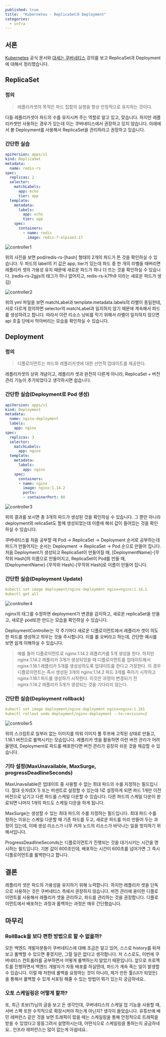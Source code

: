 ```yaml
---
published: true
title:  "Kubernetes - ReplicaSet과 Deployment"
categories:
  - infra
---
```


## 서론

[Kubernetes](https://kubernetes.io/ko/docs/concepts/workloads/controllers/deployment/) 공식 문서와 [대세는 쿠버네티스](https://www.inflearn.com/course/lecture?courseSlug=%EC%BF%A0%EB%B2%84%EB%84%A4%ED%8B%B0%EC%8A%A4-%EA%B8%B0%EC%B4%88&unitId=23473&tab=curriculum) 강의를 보고 ReplicaSet과 Deployment에 대해서 정리했습니다.

## ReplicaSet

### 정의

> 레플리카셋의 목적은 파드 집합의 실행을 항상 안정적으로 유지하는 것이다.

다들 레플리카셋이 파드의 수를 유지시켜 주는 역할로 알고 있고, 맞습니다. 하지만 레플리카셋만 사용하는 경우가 있는데 이는 쿠버네티스에서 권장하고 있지 않습니다. 아래에서 볼 Deployment를 사용해서 ReplicaSet을 관리하라고 권장하고 있습니다.

### 간단한 실습

~~~yml
apiVersion: apps/v1
kind: ReplicaSet
metadata:
  name: redis-rs
spec:
  replicas: 2
  selector:
    matchLabels:
      app: echo
      tier: app
  template:
    metadata:
      labels:
        app: echo
        tier: app
    spec:
      containers:
        - name: redis
          image: redis:7-alpine3.17
~~~

![controller1](https://github.com/02ggang9/02ggang9.github.io/blob/master/_posts/images/infra/controller1/controller1.png?raw=true)

위의 사진을 보면 pod/redis-rs-[hash] 형태의 2개의 파드가 뜬 것을 확인하실 수 있습니다. 두 파드의 label의 키 값은 app, tier가 있는데 파드 중 한 개의 라벨을 때버리면 레플리카 셋의 가용성 유지 때문에 새로운 파드가 하나 더 뜨는 것을 확인하실 수 있습니다. (redis-rs-2gjjs의 태그가 하나 없어지고, redis-rs-k7fh9 이라는 새로운 파드가 생김)

![controller2](https://github.com/02ggang9/02ggang9.github.io/blob/master/_posts/images/infra/controller1/controller2.png?raw=true)

위의 yml 파일을 보면 matchLabel과 template.metadata.labels의 라벨이 동일한데, 서로 다르게 정의하면 selector의 matchLabel과 일치하지 않기 때문에 계속해서 파드를 생성하려고 합니다. 따라서 이런 리소스 낭비를 막기 위해서 라벨이 일치하지 않으면 api 호출 단에서 막아버리는 모습을 확인하실 수 있습니다.

## Deployment

### 정의
> 디플로이먼트는 파드와 레플리카셋에 대한 선언적 업데이트를 제공한다. 

레플리카셋의 상위 개념이고, 레플리카 셋과 완전히 다른게 아니라, ReplicaSet + 버전 관리 기능이 추가되었다고 생각하시면 쉽습니다. 

### 간단한 실습(Deployment로 Pod 생성)

~~~yml
apiVersion: apps/v1
kind: Deployment
metadata:
  name: nginx-deployment
  labels:
    app: nginx
spec:
  replicas: 3
  selector:
    matchLabels:
      app: nginx
  template:
    metadata:
      labels:
        app: nginx
    spec:
      containers:
      - name: nginx
        image: nginx:1.14.2
        ports:
        - containerPort: 80
~~~

![controller3](https://github.com/02ggang9/02ggang9.github.io/blob/master/_posts/images/infra/controller1/controller3.png?raw=true)

위의 결과를 보시면 총 3개의 파드가 생성된 것을 확인하실 수 있습니다. 그 뿐만 아니라 deployment와 relicaSet도 함께 생성되었는데 이름에 해쉬 값이 들어있는 것을 확인하실 수 있습니다.

쿠버네티스를 처음 공부할 때 Pod -> ReplicaSet -> Deployment 순서로 공부하는데 파드가 만들어지는 순서는 Deployment -> ReplicaSet -> Pod 순으로 만들어 집니다. 처음 Deployment가 생성되고 ReplicaSet이 만들어질 때, [DeploymentName]-[무작위 Hash]의 이름으로 만들어지고, ReplicaSet이 Pod를 만들 때, [DeploymentName]-[무작위 Hash]-[무작위 Hash]로 이름이 만들어 집니다.

### 간단한 실습(Deployment Update)

~~~yml
kubectl set image deployment/nginx-deployment nginx=nginx:1.16.1
kubectl get all 
~~~

![controller4](https://github.com/02ggang9/02ggang9.github.io/blob/master/_posts/images/infra/controller1/controller4.png?raw=true)

nginx의 태그를 수정하면 deployment가 변경을 감지하고, 새로운 replicaSet을 만들고, 새로운 pod또한 만드는 모습을 확인하실 수 있습니다.

DeploymentController는 각 주기마다 새로운 디플로이먼트에서 레플리카 셋이 의도한 파드를 생성하고 띄우는 것을 주시합니다. 이를 롤 오버라고 하는데, 간단한 예시를 보면 쉽게 이해하실 수 있습니다.

> 예를 들어 디플로이먼트로 nginx:1.14.2 레플리카를 5개 생성을 한다. 하지만 nginx:1.14.2 레플리카 3개가 생성되었을 때 디플로이먼트를 업데이트해서 nginx:1.16.1 레플리카 5개를 생성성하도록 업데이트를 한다고 가정한다. 이 경우 디플로이먼트는 즉시 생성된 3개의 nginx:1.14.2 파드 3개를 죽이기 시작하고 nginx:1.16.1 파드를 생성하기 시작한다. 이것은 과정이 변경되기 전 nginx:1.14.2 레플리카 5개가 생성되는 것을 기다리지 않는다.

### 간단한 실습(Deployment rollback)

~~~yml
kubectl set image deployment/nginx-deployment nginx=nginx:1.161
kubectl rollout undo deployment/nginx-deployment --to-revision=2
~~~

![controller5](https://github.com/02ggang9/02ggang9.github.io/blob/master/_posts/images/infra/controller1/controller5.png?raw=true)

위의 스크립트로 일부러 없는 이미지를 띄워 이미지 풀 루프에 고착된 상태로 만들고, 1.16.1 버전으로 롤백시키는 모습입니다. 레플리카 셋을 활용하면 이런 버전 관리가 어려울텐데, Deployment로 파드를 배포한다면 버전 관리가 굉장히 쉬운 것을 체감할 수 있습니다.

### 기타 설정(MaxUnavailable, MaxSurge, progressDeadlineSeconds)

MaxUnavailable은 업데이트 중 사용할 수 없는 최대 파드의 수를 지정하는 필드입니다. 절대 숫자(EX 1) 또는 퍼센트로 설정할 수 있는데 1로 설정하게 되면 파드 1개만 이전 버전으로 남기고 다른 파드를 스케일 다운할 수 있습니다. 다른 파드의 스케일 다운이 완료되면 나머지 1개의 파드도 스케일 다운을 하게 됩니다.

MaxSurge는 생성할 수 있는 최대 파드의 수를 지정하는 필드입니다. 최대 파드 수를 정하는 이유는 스케일 다운할 때 기존 파드를 두고, 새로운 파드를 미리 만들어 두는 과정이 있는데, 이때 생성 리소스가 너무 커져 노드의 리소스가 바닥나는 일을 방지하기 위해서입니다.

ProgressDeadlineSeconds는 디플로이먼트가 진행되는 것을 대기시키는 시간을 명시하는 필드입니다. 기본 값이 600초인데, 배포하는 시간이 600초를 넘어가면 그 즉시 디플로이먼트를 롤백한다고 합니다.

## 결론

레플리카 셋은 파드의 가용성을 유지하기 위해 노력합니다. 하지만 레플리카 셋을 단독으로 사용하는 것은 쿠버네티스 측에서 권장하지 않습니다. 버전 관리에 용이한 디플로이먼트를 사용해서 레플리카 셋을 관리하고, 파드를 관리하는 것을 권장합니다. 디플로이먼트에서 배포하는 과정과 롤백하는 과정은 매우 간단했습니다. 

## 마무리

### RollBack을 보다 편한 방법으로 할 수 없을까?
모든 백엔드 개발자분들이 쿠버네티스에 대해 조금은 알고 있어, 스스로 history를 뒤져보고 롤백할 수 있으면 좋겠지만, 그럴 일은 없다고 생각합니다. 저 스스로도, 이번에 쿠버네티스 컨트롤러를 공부하면서 어떻게 롤백하는지 알았기 때문입니다. 앞으로 프로젝트를 진행하면서 백엔드 개발자가 자동 배포를 하실텐데, 파드가 계속 죽는 일이 발생할 수 있습니다. 이럴 때 저한테 롤백을 요청하는 것이 아니라, 제가 만든 툴(UI가 되었든)을 통해서 롤백할 수 있게 서포팅 해줄 수 있는 방법이 뭐가 있는지 궁금하네요..

### 오토 스케일링은 어떻게 할까?
또, 최근 초보(?)님의 글을 보고 든 생각인데, 쿠버네티스의 스케일 업 기능을 사용할 때, 서버 스펙 또한 수직적으로 확장시켜야 하는게 아닌지? 생각이 들었습니다. 유튜브에 배민 레퍼런스 같은 것을 보면 트래픽이 많을 때는 스케일링을 통해 안정적으로 트래픽을 받을 수 있었다고 뭉뚱그려서 설명하시는데, 어떤식으로 스케일링을 통하는지 궁금하네요.. 인프라 레퍼런스는 많이 없는게 아쉽네요..

